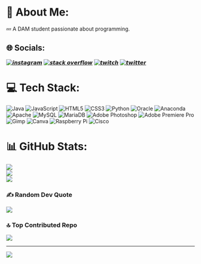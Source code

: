 # 💫 About Me:
💤 A DAM student passionate about programming.


## 🌐 Socials:
[![𝙞𝙣𝙨𝙩𝙖𝙜𝙧𝙖𝙢](https://img.shields.io/badge/Instagram-%23E4405F.svg?logo=Instagram&logoColor=white)](https://instagram.com/juangc.zip) [![𝙨𝙩𝙖𝙘𝙠 𝙤𝙫𝙚𝙧𝙛𝙡𝙤𝙬](https://img.shields.io/badge/-Stackoverflow-FE7A16?logo=stack-overflow&logoColor=white)](https://stackoverflow.com/users/24311724) [![𝙩𝙬𝙞𝙩𝙘𝙝](https://img.shields.io/badge/Twitch-%239146FF.svg?logo=Twitch&logoColor=white)](https://twitch.tv/rezztt__) [![𝙩𝙬𝙞𝙩𝙩𝙚𝙧](https://img.shields.io/badge/X-black.svg?logo=X&logoColor=white)](https://x.com/rezztt_zip) 

# 💻 Tech Stack:
![Java](https://img.shields.io/badge/java-%23ED8B00.svg?style=for-the-badge&logo=openjdk&logoColor=white) ![JavaScript](https://img.shields.io/badge/javascript-%23323330.svg?style=for-the-badge&logo=javascript&logoColor=%23F7DF1E) ![HTML5](https://img.shields.io/badge/html5-%23E34F26.svg?style=for-the-badge&logo=html5&logoColor=white) ![CSS3](https://img.shields.io/badge/css3-%231572B6.svg?style=for-the-badge&logo=css3&logoColor=white) ![Python](https://img.shields.io/badge/python-3670A0?style=for-the-badge&logo=python&logoColor=ffdd54) ![Oracle](https://img.shields.io/badge/Oracle-F80000?style=for-the-badge&logo=oracle&logoColor=white) ![Anaconda](https://img.shields.io/badge/Anaconda-%2344A833.svg?style=for-the-badge&logo=anaconda&logoColor=white) ![Apache](https://img.shields.io/badge/apache-%23D42029.svg?style=for-the-badge&logo=apache&logoColor=white) ![MySQL](https://img.shields.io/badge/mysql-%2300000f.svg?style=for-the-badge&logo=mysql&logoColor=white) ![MariaDB](https://img.shields.io/badge/MariaDB-003545?style=for-the-badge&logo=mariadb&logoColor=white) ![Adobe Photoshop](https://img.shields.io/badge/adobe%20photoshop-%2331A8FF.svg?style=for-the-badge&logo=adobe%20photoshop&logoColor=white) ![Adobe Premiere Pro](https://img.shields.io/badge/Adobe%20Premiere%20Pro-9999FF.svg?style=for-the-badge&logo=Adobe%20Premiere%20Pro&logoColor=white) ![Gimp](https://img.shields.io/badge/Gimp-657D8B?style=for-the-badge&logo=gimp&logoColor=FFFFFF) ![Canva](https://img.shields.io/badge/Canva-%2300C4CC.svg?style=for-the-badge&logo=Canva&logoColor=white) ![Raspberry Pi](https://img.shields.io/badge/-RaspberryPi-C51A4A?style=for-the-badge&logo=Raspberry-Pi) ![Cisco](https://img.shields.io/badge/cisco-%23049fd9.svg?style=for-the-badge&logo=cisco&logoColor=black)
# 📊 GitHub Stats:
![](https://github-readme-stats.vercel.app/api?username=rezztt-coder&theme=radical&hide_border=false&include_all_commits=false&count_private=false)<br/>
![](https://github-readme-streak-stats.herokuapp.com/?user=rezztt-coder&theme=radical&hide_border=false)<br/>
![](https://github-readme-stats.vercel.app/api/top-langs/?username=rezztt-coder&theme=radical&hide_border=false&include_all_commits=false&count_private=false&layout=compact)

### ✍️ Random Dev Quote
![](https://quotes-github-readme.vercel.app/api?type=horizontal&theme=radical)

### 🔝 Top Contributed Repo
![](https://github-contributor-stats.vercel.app/api?username=rezztt-coder&limit=5&theme=radical&combine_all_yearly_contributions=true)

---
[![](https://visitcount.itsvg.in/api?id=rezztt-coder&icon=7&color=11)](https://visitcount.itsvg.in)

<!-- Proudly created with GPRM ( https://gprm.itsvg.in ) -->
